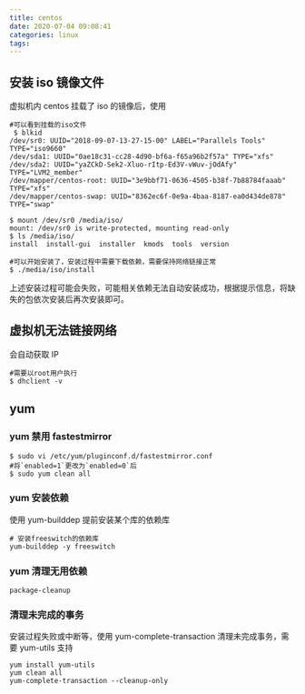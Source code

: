 ```yaml
---
title: centos
date: 2020-07-04 09:08:41
categories: linux
tags:
---
```


## 安装 iso 镜像文件

虚拟机内 centos 挂载了 iso 的镜像后，使用

```shell
#可以看到挂载的iso文件
 $ blkid
/dev/sr0: UUID="2018-09-07-13-27-15-00" LABEL="Parallels Tools" TYPE="iso9660"
/dev/sda1: UUID="0ae18c31-cc28-4d90-bf6a-f65a96b2f57a" TYPE="xfs"
/dev/sda2: UUID="yaZCkD-Sek2-Xluo-rItp-Ed3V-vWuv-jOdAfy" TYPE="LVM2_member"
/dev/mapper/centos-root: UUID="3e9bbf71-0636-4505-b38f-7b88784faaab" TYPE="xfs"
/dev/mapper/centos-swap: UUID="8362ec6f-0e9a-4baa-8187-ea0d434de878" TYPE="swap"

$ mount /dev/sr0 /media/iso/
mount: /dev/sr0 is write-protected, mounting read-only
$ ls /media/iso/
install  install-gui  installer  kmods  tools  version

#可以开始安装了，安装过程中需要下载依赖，需要保持网络链接正常
$ ./media/iso/install
```

上述安装过程可能会失败，可能相关依赖无法自动安装成功，根据提示信息，将缺失的包依次安装后再次安装即可。

## 虚拟机无法链接网络

会自动获取 IP

```shell
#需要以root用户执行
$ dhclient -v
```

## yum

### yum 禁用 fastestmirror

```shell
$ sudo vi /etc/yum/pluginconf.d/fastestmirror.conf
#将`enabled=1`更改为`enabled=0`后
$ sudo yum clean all
```

### yum 安装依赖

使用 yum-builddep 提前安装某个库的依赖库

```shell
# 安装freeswitch的依赖库
yum-builddep -y freeswitch
```

### yum 清理无用依赖

```shell
package-cleanup
```

### 清理未完成的事务

安装过程失败或中断等，使用 yum-complete-transaction 清理未完成事务，需要 yum-utils 支持

```shell
yum install yum-utils
yum clean all
yum-complete-transaction --cleanup-only
```
